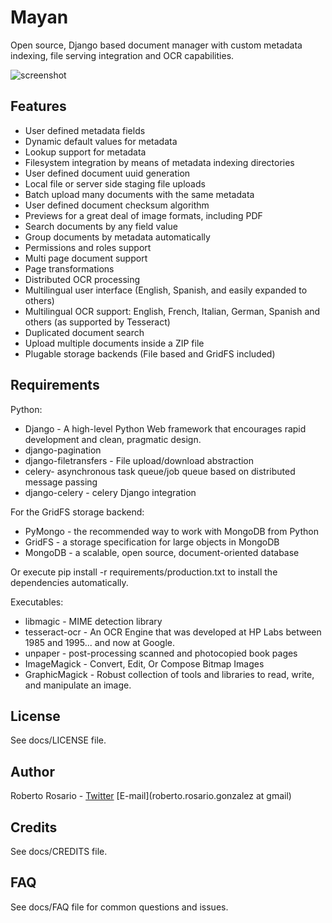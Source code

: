 Mayan
=============

Open source, Django based document manager with custom metadata indexing, file serving integration and OCR capabilities.
 
![screenshot](http://img339.imageshack.us/img339/3116/newfullscreenshot2.png)


Features
---

* User defined metadata fields
* Dynamic default values for metadata
* Lookup support for metadata
* Filesystem integration by means of metadata indexing directories
* User defined document uuid generation
* Local file or server side staging file uploads
* Batch upload many documents with the same metadata
* User defined document checksum algorithm
* Previews for a great deal of image formats, including PDF
* Search documents by any field value
* Group documents by metadata automatically
* Permissions and roles support
* Multi page document support
* Page transformations
* Distributed OCR processing
* Multilingual user interface (English, Spanish, and easily expanded to others)
* Multilingual OCR support: English, French, Italian, German, Spanish and others (as supported by Tesseract)
* Duplicated document search
* Upload multiple documents inside a ZIP file 
* Plugable storage backends (File based and GridFS included)

Requirements
---

Python:

* Django - A high-level Python Web framework that encourages rapid development and clean, pragmatic design.
* django-pagination
* django-filetransfers - File upload/download abstraction
* celery- asynchronous task queue/job queue based on distributed message passing
* django-celery - celery Django integration

For the GridFS storage backend:

* PyMongo - the recommended way to work with MongoDB from Python
* GridFS - a storage specification for large objects in MongoDB
* MongoDB - a scalable, open source, document-oriented database

Or execute pip install -r requirements/production.txt to install the dependencies automatically.

Executables:

* libmagic - MIME detection library
* tesseract-ocr - An OCR Engine that was developed at HP Labs between 1985 and 1995... and now at Google.
* unpaper - post-processing scanned and photocopied book pages
* ImageMagick - Convert, Edit, Or Compose Bitmap Images
* GraphicMagick - Robust collection of tools and libraries to read, write, and manipulate an image.

License
-------
See docs/LICENSE file.


Author
------

Roberto Rosario - [Twitter](http://twitter.com/#siloraptor) [E-mail](roberto.rosario.gonzalez at gmail)


Credits
-------
See docs/CREDITS file.


FAQ
---
See docs/FAQ file for common questions and issues.
